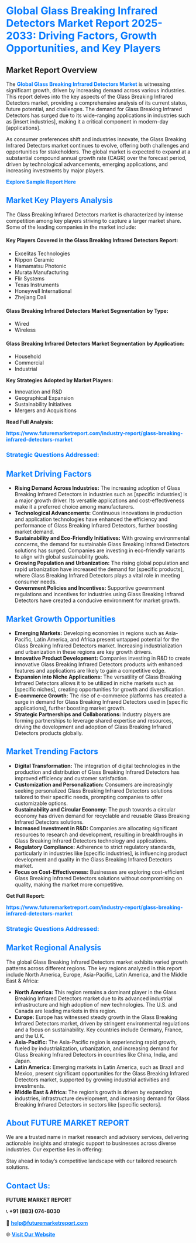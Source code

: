 <h1 style="color: #007BFF;">Global Glass Breaking Infrared Detectors Market Report 2025-2033: Driving Factors, Growth Opportunities, and Key Players</h1>

<section id="overview">
<h2>Market Report Overview</h2>
<p>The <a href="https://www.futuremarketreport.com/industry-report/glass-breaking-infrared-detectors-market" style="color: #007BFF; text-decoration: none;"><strong>Global Glass Breaking Infrared Detectors Market</strong></a> is witnessing significant growth, driven by increasing demand across various industries. This report delves into the key aspects of the Glass Breaking Infrared Detectors market, providing a comprehensive analysis of its current status, future potential, and challenges. The demand for Glass Breaking Infrared Detectors has surged due to its wide-ranging applications in industries such as [insert industries], making it a critical component in modern-day [applications].</p>
<p>As consumer preferences shift and industries innovate, the Glass Breaking Infrared Detectors market continues to evolve, offering both challenges and opportunities for stakeholders. The global market is expected to expand at a substantial compound annual growth rate (CAGR) over the forecast period, driven by technological advancements, emerging applications, and increasing investments by major players.</p>
</section>

<section id="overview">
<p><a href="https://www.futuremarketreport.com/request-sample/reportId=86309" style="color: #007BFF; text-decoration: none;"><strong>Explore Sample Report Here</strong></a></p>
</section>

<section id="key-players">
<h2 style="color: #007BFF;">Market Key Players Analysis</h2>
<p>The Glass Breaking Infrared Detectors market is characterized by intense competition among key players striving to capture a larger market share. Some of the leading companies in the market include:</p>
<h4>Key Players Covered in the Glass Breaking Infrared Detectors Report:</h4>
<ul><li>Excelitas Technologies</li><li>Nippon Ceramic</li><li>Hamamatsu Photonic</li><li>Murata Manufacturing</li><li>Flir Systems</li><li>Texas Instruments</li><li>Honeywell International</li><li>Zhejiang Dali</li></ul>
<h4>Glass Breaking Infrared Detectors Market Segmentation by Type:</h4>
<ul><li>Wired</li><li>Wireless</li></ul>

<h4>Glass Breaking Infrared Detectors Market Segmentation by Application:</h4>
<ul><li>Household</li><li>Commercial</li><li>Industrial</li></ul>
<p><strong>Key Strategies Adopted by Market Players:</strong></p>
<ul>
<li>Innovation and R&D</li>
<li>Geographical Expansion</li>
<li>Sustainability Initiatives</li>
<li>Mergers and Acquisitions</li>
</ul>
</section>

<section>
<p><strong>Read Full Analysis: </strong></p><a href="https://www.futuremarketreport.com/industry-report/glass-breaking-infrared-detectors-market" style="color: #007BFF; text-decoration: none;"><strong>https://www.futuremarketreport.com/industry-report/glass-breaking-infrared-detectors-market</strong></a>
<h3 style="color: #007BFF;">Strategic Questions Addressed:</h3>
</section>

<section id="driving-factors">
<h2 style="color: #007BFF;">Market Driving Factors</h2>
<ul>
<li><strong>Rising Demand Across Industries:</strong> The increasing adoption of Glass Breaking Infrared Detectors in industries such as [specific industries] is a major growth driver. Its versatile applications and cost-effectiveness make it a preferred choice among manufacturers.</li>
<li><strong>Technological Advancements:</strong> Continuous innovations in production and application technologies have enhanced the efficiency and performance of Glass Breaking Infrared Detectors, further boosting market demand.</li>
<li><strong>Sustainability and Eco-Friendly Initiatives:</strong> With growing environmental concerns, the demand for sustainable Glass Breaking Infrared Detectors solutions has surged. Companies are investing in eco-friendly variants to align with global sustainability goals.</li>
<li><strong>Growing Population and Urbanization:</strong> The rising global population and rapid urbanization have increased the demand for [specific products], where Glass Breaking Infrared Detectors plays a vital role in meeting consumer needs.</li>
<li><strong>Government Policies and Incentives:</strong> Supportive government regulations and incentives for industries using Glass Breaking Infrared Detectors have created a conducive environment for market growth.</li>
</ul>
</section>

<section id="growth-opportunities">
<h2 style="color: #007BFF;">Market Growth Opportunities</h2>
<ul>
<li><strong>Emerging Markets:</strong> Developing economies in regions such as Asia-Pacific, Latin America, and Africa present untapped potential for the Glass Breaking Infrared Detectors market. Increasing industrialization and urbanization in these regions are key growth drivers.</li>
<li><strong>Innovative Product Development:</strong> Companies investing in R&D to create innovative Glass Breaking Infrared Detectors products with enhanced features and applications are likely to gain a competitive edge.</li>
<li><strong>Expansion into Niche Applications:</strong> The versatility of Glass Breaking Infrared Detectors allows it to be utilized in niche markets such as [specific niches], creating opportunities for growth and diversification.</li>
<li><strong>E-commerce Growth:</strong> The rise of e-commerce platforms has created a surge in demand for Glass Breaking Infrared Detectors used in [specific applications], further boosting market growth.</li>
<li><strong>Strategic Partnerships and Collaborations:</strong> Industry players are forming partnerships to leverage shared expertise and resources, driving the development and adoption of Glass Breaking Infrared Detectors products globally.</li>
</ul>
</section>

<section id="trending-factors">
<h2 style="color: #007BFF;">Market Trending Factors</h2>
<ul>
<li><strong>Digital Transformation:</strong> The integration of digital technologies in the production and distribution of Glass Breaking Infrared Detectors has improved efficiency and customer satisfaction.</li>
<li><strong>Customization and Personalization:</strong> Consumers are increasingly seeking personalized Glass Breaking Infrared Detectors solutions tailored to their specific needs, prompting companies to offer customizable options.</li>
<li><strong>Sustainability and Circular Economy:</strong> The push towards a circular economy has driven demand for recyclable and reusable Glass Breaking Infrared Detectors solutions.</li>
<li><strong>Increased Investment in R&D:</strong> Companies are allocating significant resources to research and development, resulting in breakthroughs in Glass Breaking Infrared Detectors technology and applications.</li>
<li><strong>Regulatory Compliance:</strong> Adherence to strict regulatory standards, particularly in industries like [specific industries], is influencing product development and quality in the Glass Breaking Infrared Detectors market.</li>
<li><strong>Focus on Cost-Effectiveness:</strong> Businesses are exploring cost-efficient Glass Breaking Infrared Detectors solutions without compromising on quality, making the market more competitive.</li>
</ul>
</section>

<section>
<p><strong>Get Full Report: </strong></p><a href="https://www.futuremarketreport.com/industry-report/glass-breaking-infrared-detectors-market" style="color: #007BFF; text-decoration: none;"><strong>https://www.futuremarketreport.com/industry-report/glass-breaking-infrared-detectors-market</strong></a>
<h3 style="color: #007BFF;">Strategic Questions Addressed:</h3>
</section>


<section id="regional-analysis">
<h2 style="color: #007BFF;">Market Regional Analysis</h2>
<p>The global Glass Breaking Infrared Detectors market exhibits varied growth patterns across different regions. The key regions analyzed in this report include North America, Europe, Asia-Pacific, Latin America, and the Middle East & Africa:</p>
<ul>
<li><strong>North America:</strong> This region remains a dominant player in the Glass Breaking Infrared Detectors market due to its advanced industrial infrastructure and high adoption of new technologies. The U.S. and Canada are leading markets in this region.</li>
<li><strong>Europe:</strong> Europe has witnessed steady growth in the Glass Breaking Infrared Detectors market, driven by stringent environmental regulations and a focus on sustainability. Key countries include Germany, France, and the U.K.</li>
<li><strong>Asia-Pacific:</strong> The Asia-Pacific region is experiencing rapid growth, fueled by industrialization, urbanization, and increasing demand for Glass Breaking Infrared Detectors in countries like China, India, and Japan.</li>
<li><strong>Latin America:</strong> Emerging markets in Latin America, such as Brazil and Mexico, present significant opportunities for the Glass Breaking Infrared Detectors market, supported by growing industrial activities and investments.</li>
<li><strong>Middle East & Africa:</strong> The region’s growth is driven by expanding industries, infrastructure development, and increasing demand for Glass Breaking Infrared Detectors in sectors like [specific sectors].</li>
</ul>
</section>

<footer>
<h2 style="color: #007BFF;">About FUTURE MARKET REPORT</h2>
<p>We are a trusted name in market research and advisory services, delivering actionable insights and strategic support to businesses across diverse industries. Our expertise lies in offering:</p>

<p>Stay ahead in today’s competitive landscape with our tailored research solutions.</p>

<h2 style="color: #007BFF;">Contact Us:</h2>
<p><strong>FUTURE MARKET REPORT</strong></p>
<p>📞 <strong>+91 (883) 074-8030</strong></p>
<p>📧 <strong><a href="mailto:help@futuremarketreport.com" style="color: #007BFF;">help@futuremarketreport.com</a></strong></p>
<p>🌐 <strong><a href="https://www.futuremarketreport.com/" style="color: #007BFF;">Visit Our Website</a></strong></p>
</footer>